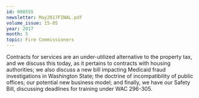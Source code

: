 ```yaml
---
id: 000555
newsletter: May2017FINAL.pdf
volume_issue: 15-05
year: 2017
month: 5
topic: Fire Commissioners
---
```


Contracts for services are an under-utilized alternative to the property tax, and we discuss this today, as it pertains to contracts with housing authorities; we also discuss a new bill impacting Medicaid fraud investigations in Washington State; the doctrine of incompatibility of public offices; our potential new business model; and finally, we have our Safety Bill, discussing deadlines for training under WAC 296-305.